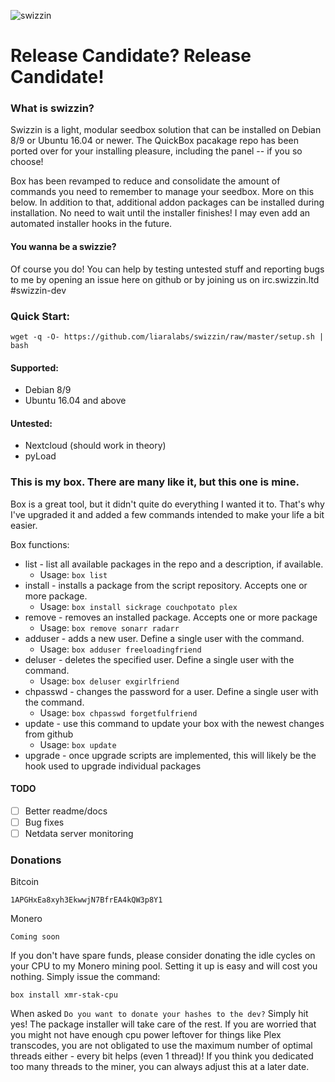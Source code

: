 ![swizzin](http://i.imgur.com/JZlDKP1.png)


# Release Candidate? Release Candidate!



### What is swizzin?
Swizzin is a light, modular seedbox solution that can be installed on Debian 8/9 or Ubuntu 16.04 or newer. The QuickBox pacakage repo has been ported over for your installing pleasure, including the panel -- if you so choose!

Box has been revamped to reduce and consolidate the amount of commands you need to remember to manage your seedbox. More on this below. In addition to that, additional addon packages can be installed during installation. No need to wait until the installer finishes! I may even add an automated installer hooks in the future.

#### You wanna be a swizzie?

Of course you do! You can help by testing untested stuff and reporting bugs to me by opening an issue here on github or by joining us on irc.swizzin.ltd #swizzin-dev

### Quick Start:

```
wget -q -O- https://github.com/liaralabs/swizzin/raw/master/setup.sh | bash
```


#### Supported:
* Debian 8/9
* Ubuntu 16.04 and above

#### Untested:
* Nextcloud (should work in theory)
* pyLoad

### This is my box. There are many like it, but this one is mine.
Box is a great tool, but it didn't quite do everything I wanted it to. That's why I've upgraded it and added a few commands intended to make your life a bit easier.

Box functions:

* list - list all available packages in the repo and a description, if available.
  * Usage: `box list`
* install - installs a package from the script repository. Accepts one or more package.
  * Usage: `box install sickrage couchpotato plex`
* remove - removes an installed package. Accepts one or more package
  * Usage: `box remove sonarr radarr`
* adduser - adds a new user. Define a single user with the command.
  * Usage: `box adduser freeloadingfriend`
* deluser - deletes the specified user. Define a single user with the command.
  * Usage: `box deluser exgirlfriend`
* chpasswd - changes the password for a user. Define a single user with the command.
  * Usage: `box chpasswd forgetfulfriend`
* update - use this command to update your box with the newest changes from github
  * Usage: `box update`
* upgrade - once upgrade scripts are implemented, this will likely be the hook used to upgrade individual packages

#### TODO
- [ ] Better readme/docs
- [ ] Bug fixes
- [ ] Netdata server monitoring

### Donations

Bitcoin
```
1APGHxEa8xyh3EkwwjN7BfrEA4kQW3p8Y1
```
Monero
```
Coming soon
```

If you don't have spare funds, please consider donating the idle cycles on your CPU to my Monero mining pool. Setting it up is easy and will cost you nothing. Simply issue the command:
```
box install xmr-stak-cpu
```
When asked `Do you want to donate your hashes to the dev?` Simply hit yes! The package installer will take care of the rest. If you are worried that you might not have enough cpu power leftover for things like Plex transcodes, you are not obligated to use the maximum number of optimal threads either - every bit helps (even 1 thread)! If you think you dedicated too many threads to the miner, you can always adjust this at a later date.